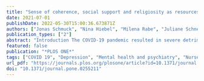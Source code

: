 ```yaml
---
title: "Sense of coherence, social support and religiosity as resources for medical personnel during the COVID-19 pandemic: A web-based survey among 4324 health care workers within the German Network University Medicine"
date: 2021-07-01
publishDate: 2022-05-30T15:00:36.673871Z
authors: ["Jonas Schmuck", "Nina Hiebel", "Milena Rabe", "Juliane Schneider", "Yesim Erim", "Eva Morawa", "Lucia Jerg-Bretzke", "Petra Beschoner", "Christian Albus", "Julian Hannemann", "Kerstin Weidner", "Susann Steudte-Schmiedgen", "Lukas Radbruch", "Holger Brunsch", "Franziska Geiser"]
publication_types: ["2"]
abstract: "Introduction The COVID-19 pandemic resulted in severe detrimental effects on the mental well-being of health care workers (HCW). Consequently, there has been a need to identify health-promoting resources in order to mitigate the psychological impact of the pandemic on HCW. Objective Our objective was to investigate the association of sense of coherence (SOC), social support and religiosity with self-reported mental symptoms and increase of subjective burden during the COVID-19 pandemic in HCW. Methods Our sample comprised 4324 HCW of four professions (physicians, nurses, medical technical assistants (MTA) and pastoral workers) who completed an online survey from 20 April to 5 July 2020. Health-promoting resources were assessed using the Sense of Coherence Scale Short Form (SOC-3), the ENRICHD Social Support Inventory (ESSI) and one item on religiosity derived from the Scale of Transpersonal Trust (TPV). Anxiety and depression symptoms were measured with the PHQ-2 and GAD-2. The increase of subjective burden due to the pandemic was assessed as the retrospective difference between burden during the pandemic and before the pandemic. Results In multiple regressions, higher SOC was strongly associated with fewer anxiety and depression symptoms. Higher social support was also related to less severe mental symptoms, but with a smaller effect size, while religiosity showed minimal to no correlation with anxiety or depression. In professional group analysis, SOC was negatively associated with mental symptoms in all groups, while social support only correlated significantly with mental health outcomes in physicians and MTA. In the total sample and among subgroups, an increase of subjective burden was meaningfully associated only with a weaker SOC. Conclusion Perceived social support and especially higher SOC appeared to be beneficial for mental health of HCW during the COVID-19 pandemic. However, the different importance of the resources in the respective occupations requires further research to identify possible reasons."
featured: false
publication: "*PLOS ONE*"
tags: ["COVID 19", "Depression", "Mental health and psychiatry", "Nurses", "Pandemics", "Physicians", "Professions", "Religion"]
url_pdf: "https://journals.plos.org/plosone/article?id=10.1371/journal.pone.0255211"
doi: "10.1371/journal.pone.0255211"
---
```


